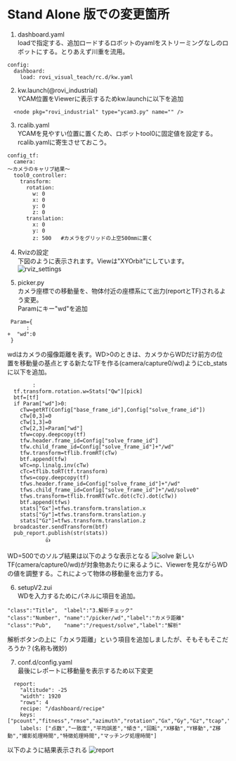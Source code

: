 # Stand Alone 版での変更箇所
1. dashboard.yaml  
loadで指定する、追加ロードするロボットのyamlをストリーミングなしのロボットにする。とりあえず川重を流用。
~~~
config:
  dashboard:
    load: rovi_visual_teach/rc.d/kw.yaml
~~~
2. kw.launch(@rovi_industrial)  
YCAM位置をViewerに表示するためkw.launchに以下を追加
~~~
  <node pkg="rovi_industrial" type="ycam3.py" name="" />
~~~
3. rcalib.yaml  
YCAMを見やすい位置に置くため、ロボットtool0に固定値を設定する。rcalib.yamlに寄生させておこう。
~~~
config_tf:
  camera:
～カメラのキャリブ結果～
  tool0_controller:
    transform:
      rotation:
        w: 0
        x: 0
        y: 0
        z: 0
      translation:
        x: 0
        y: 0
        z: 500   #カメラをグリッドの上空500mmに置く
~~~

4. Rvizの設定  
下図のように表示されます。Viewは"XYOrbit"にしています。
![rviz_settings](https://user-images.githubusercontent.com/5061483/124577295-15f18380-de88-11eb-94f6-1b152e93a0f4.jpg)

5. picker.py  
カメラ座標での移動量を、物体付近の座標系にて出力(reportとTF)されるよう変更。  
Paramにキー"wd"を追加
~~~
 Param={
      :
+  "wd":0
 }
~~~
wdはカメラの撮像距離を表す。WD>0のときは、カメラからWDだけ前方の位置を移動量の基点とする新たなTFを作る(camera/capture0/wd)ようにcb_statsに以下を追加。
~~~
        :
  tf.transform.rotation.w=Stats["Qw"][pick]
  btf=[tf]
  if Param["wd"]>0:
    cTw=getRT(Config["base_frame_id"],Config["solve_frame_id"])
    cTw[0,3]=0
    cTw[1,3]=0
    cTw[2,3]=Param["wd"]
    tfw=copy.deepcopy(tf)
    tfw.header.frame_id=Config["solve_frame_id"]
    tfw.child_frame_id=Config["solve_frame_id"]+"/wd"
    tfw.transform=tflib.fromRT(cTw)
    btf.append(tfw)    
    wTc=np.linalg.inv(cTw)
    cTc=tflib.toRT(tf.transform)
    tfws=copy.deepcopy(tf)
    tfws.header.frame_id=Config["solve_frame_id"]+"/wd"
    tfws.child_frame_id=Config["solve_frame_id"]+"/wd/solve0"
    tfws.transform=tflib.fromRT(wTc.dot(cTc).dot(cTw))
    btf.append(tfws)
    stats["Gx"]=tfws.transform.translation.x
    stats["Gy"]=tfws.transform.translation.y
    stats["Gz"]=tfws.transform.translation.z  
  broadcaster.sendTransform(btf)
  pub_report.publish(str(stats))
            👍 
~~~

WD=500でのソルブ結果は以下のような表示となる
![solve](https://user-images.githubusercontent.com/5061483/124724091-a55d6c00-df46-11eb-9fb6-ff2aac64dec9.png)
新しいTF(camera/capture0/wd)が対象物あたりに来るように、Viewerを見ながらWDの値を調整する。これによって物体の移動量を出力する。

6. setupV2.zui  
WDを入力するためにパネルに項目を追加。
~~~
"class":"Title",  "label":"3.解析チェック"
"class":"Number", "name":"/picker/wd","label":"カメラ距離"
"class":"Pub",    "name":"/request/solve","label":"解析"
~~~
解析ボタンの上に「カメラ距離」という項目を追加しましたが、そもそもそこだろうか？(名称も微妙)

7. conf.d/config.yaml  
最後にレポートに移動量を表示するため以下変更
~~~
  report:
    "altitude": -25
    "width": 1920
    "rows": 4
    recipe: "/dashboard/recipe"
    keys: ["pcount","fitness","rmse","azimuth","rotation","Gx","Gy","Gz","tcap","tfeat","tmatch"]
    labels: ["点数","一致度","平均誤差","傾き","回転","X移動","Y移動","Z移動","撮影処理時間","特徴処理時間","マッチング処理時間"]
~~~
以下のように結果表示される
![report](https://user-images.githubusercontent.com/5061483/124724317-ddfd4580-df46-11eb-9775-e367496fad4f.png)
